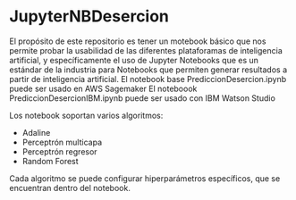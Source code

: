 # JupyterNBDesercion

El propósito de este repositorio es tener un motebook básico que nos permite probar la usabilidad de las diferentes plataforamas de inteligencia artificial, y específicamente el uso de Jupyter Notebooks que es un estándar de la industria para Notebooks que permiten generar resultados a partir de inteligencia artificial.
El notebook base PrediccionDesercion.ipynb puede ser usado en AWS Sagemaker
El noteboook PrediccionDesercionIBM.ipynb puede ser usado con IBM Watson Studio

Los notebook soportan varios algoritmos:
* Adaline
* Perceptrón multicapa
* Perceptrón regresor
* Random Forest

Cada algoritmo se puede configurar hiperparámetros específicos, que se encuentran dentro del notebook.
